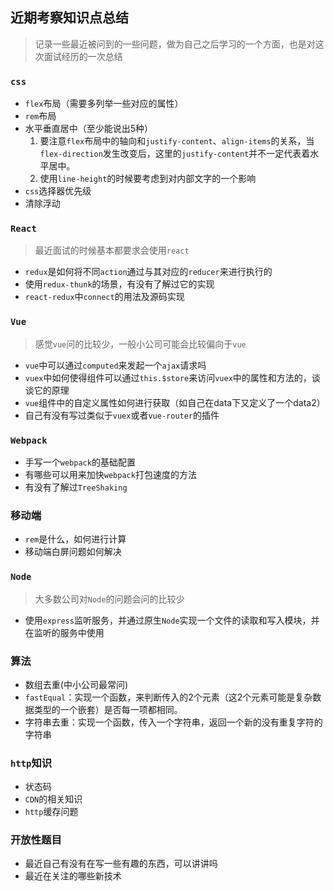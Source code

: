 ## 近期考察知识点总结
> 记录一些最近被问到的一些问题，做为自己之后学习的一个方面，也是对这次面试经历的一次总结
### `css`
* `flex`布局（需要多列举一些对应的属性）
* `rem`布局
* 水平垂直居中（至少能说出5种）
  1. 要注意`flex`布局中的轴向和`justify-content`、`align-items`的关系，当`flex-direction`发生改变后，这里的`justify-content`并不一定代表着水平居中。
  2. 使用`line-height`的时候要考虑到对内部文字的一个影响
* `css`选择器优先级
* 清除浮动

### `React`
> 最近面试的时候基本都要求会使用`react`

* `redux`是如何将不同`action`通过与其对应的`reducer`来进行执行的
* 使用`redux-thunk`的场景，有没有了解过它的实现
* `react-redux`中`connect`的用法及源码实现

### `Vue`
> 感觉`vue`问的比较少，一般小公司可能会比较偏向于`vue`

* `vue`中可以通过`computed`来发起一个`ajax`请求吗
* `vuex`中如何使得组件可以通过`this.$store`来访问`vuex`中的属性和方法的，谈谈它的原理
* `vue`组件中的自定义属性如何进行获取（如自己在data下又定义了一个data2）
* 自己有没有写过类似于`vuex`或者`vue-router`的插件

### `Webpack`
* 手写一个`webpack`的基础配置
* 有哪些可以用来加快`webpack`打包速度的方法
* 有没有了解过`TreeShaking`

### 移动端

* `rem`是什么，如何进行计算
* 移动端白屏问题如何解决

### `Node`
> 大多数公司对`Node`的问题会问的比较少

* 使用`express`监听服务，并通过原生`Node`实现一个文件的读取和写入模块，并在监听的服务中使用

### 算法
* 数组去重(中小公司最常问)
* `fastEqual`：实现一个函数，来判断传入的2个元素（这2个元素可能是复杂数据类型的一个嵌套）是否每一项都相同。
* 字符串去重：实现一个函数，传入一个字符串，返回一个新的没有重复字符的字符串

### `http`知识
* 状态码
* `CDN`的相关知识
* `http`缓存问题

### 开放性题目

* 最近自己有没有在写一些有趣的东西，可以讲讲吗
* 最近在关注的哪些新技术





